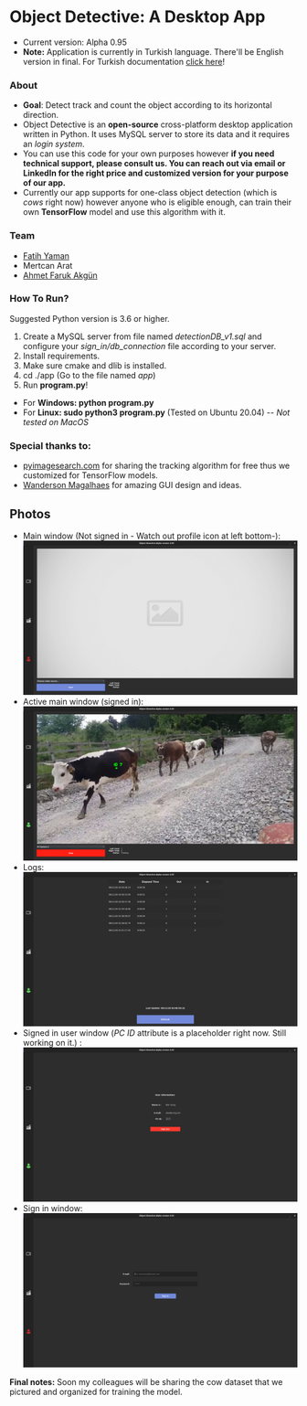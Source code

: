 # Object Detective: A Desktop App
* Current version: Alpha 0.95
* **Note:** Application is currently in Turkish language. There'll be English version in final.
For Turkish documentation [click here](./tr_documentation.md)!
### About
- **Goal**: Detect track and count the object according to its horizontal direction. 
- Object Detective is an **open-source** cross-platform desktop application written in Python. It uses MySQL server to store its data and it requires an *login system*. 
- You can use this code for your own purposes however **if you need technical support, please consult us. You can reach out via email or LinkedIn for the right price and customized version for your purpose of our app.**
- Currently our app supports for one-class object detection (which is *cows* right now) however anyone who is eligible enough, can train their own **TensorFlow** model and use this algorithm with it.

### Team
- [Fatih Yaman](https://www.linkedin.com/in/fatih-yaman/)
- Mertcan Arat
- [Ahmet Faruk Akgün](https://www.linkedin.com/in/ahmet-faruk-akg%C3%BCn-8b77a1159/)
### How To Run? 
Suggested Python version is 3.6 or higher. 

1. Create a MySQL server from file named *detectionDB_v1.sql* and configure your *sign_in/db_connection* file according to your server.
2. Install requirements.
3. Make sure cmake and dlib is installed.
4. cd ./app (Go to the file named *app*)
5. Run **program.py**!
* For **Windows: python program.py**
* For **Linux: sudo python3 program.py** (Tested on Ubuntu 20.04)
-- *Not tested on MacOS*

### Special thanks to: 
- [pyimagesearch.com](https://www.pyimagesearch.com/2018/08/13/opencv-people-counter/) for sharing the tracking algorithm for free thus we customized for TensorFlow models.
- [Wanderson Magalhaes](https://github.com/Wanderson-Magalhaes/Simple_PySide_Base) for amazing GUI design and ideas.
 
## Photos
- Main window (Not signed in - Watch out profile icon at left bottom-):
![](screenshots/en/1.png)
- Active main window (signed in):
![](screenshots/en/2.png)
- Logs: 
![](screenshots/en/3.png)
- Signed in user window (*PC ID* attribute is a placeholder right now. Still working on it.) :
![](screenshots/en/4.png)
- Sign in window: 
![](screenshots/en/5.png)

**Final notes:** Soon my colleagues will be sharing the cow dataset that we pictured and organized for training the model.